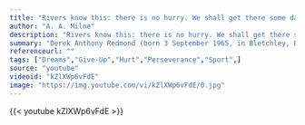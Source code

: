 ```yaml
---
title: "Rivers know this: there is no hurry. We shall get there some day."
author: "A. A. Milne"
description: "Rivers know this: there is no hurry. We shall get there some day. - A. A. Milne quotes from GetInspired365.com"
summary: "Derek Anthony Redmond (born 3 September 1965, in Bletchley, Buckinghamshire, England) is a retired British athlete. During his career, he held the British record for the 400 metres sprint, and won gold medals in the 4x400 metres relay at the World Championships, European Championships and Commonwealth Games. However, his career was blighted by a series of injuries. At the 1992 Olympic Games in Barcelona he tore his hamstring in the 400 metres semi-final"
referenceurl: ""
tags: ["Dreams","Give-Up","Hurt","Perseverance","Sport",]
source: "youtube"
videoid: "kZlXWp6vFdE"
image: "https://img.youtube.com/vi/kZlXWp6vFdE/0.jpg"
---
```


{{< youtube kZlXWp6vFdE >}}
